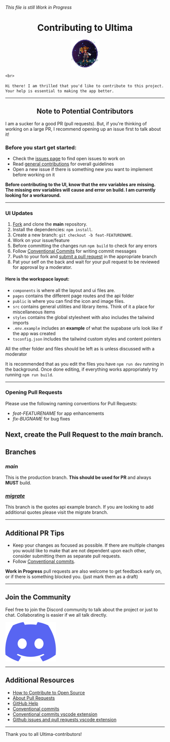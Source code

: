 [fork]: https://github.com/0hundred0/ultima/fork
[pr]: https://github.com/0hundred0/ultima/pulls

*This file is still Work in Progress*
<h1 align='center'>Contributing to Ultima</h1>

<p align="center">
	<img src="/public/images/sora-idle.gif" alt="Logo" width="90" height="90">
	
	<br>
	
	Hi there! I am thrilled that you'd like to contribute to this project. Your help is essential to making the app better.
</p>

---
<h2 align='center'>Note to Potential Contributors</h2>

I am a sucker for a good PR (pull requests). But, if you're thinking of working on a large PR, I recommend opening up an issue first to talk about it! 
<br>

### Before you start get started:
- Check the [issues page](https://github.com/0hundred0/ultima/issues) to find open issues to work on
- Read [general contributions](https://github.com/0hundred0/ultima/blob/main/CONTRIBUTING.md) for overall guidelines
- Open a new issue if there is something new you want to implement before working on it

**Before contributing to the UI, know that the env variables are missing. The missing env variables will cause and error on build. I am currently looking for a workaround.**

---

### UI Updates
1. [Fork][fork] and clone the __main__ repository.
2. Install the dependencies: `npm install`.
3. Create a new branch: `git checkout -b feat-FEATURENAME`.
4. Work on your issue/feature
5. Before committing the changes run `npm build` to check for any errors
6. Follow [Conventional Commits](https://www.conventionalcommits.org/en/v1.0.0/) for writing commit messages
7. Push to your fork and [submit a pull request][pr] in the appropriate branch
8. Pat your self on the back and wait for your pull request to be reviewed for approval by a moderator.

#### Here is the workspace layout:
- `components` is where all the layout and ui files are.
- `pages` contains the different page routes and the api folder
- `public` is where you can find the icon and image files.
- `src` contains general utilities and library items. Think of it a place for miscellaneous items
- `styles` contains the global stylesheet with also includes the tailwind imports
- `.env.example` includes an **example** of what the supabase urls look like if the app was created
- `tsconfig.json` includes the tailwind custom styles and content pointers

All the other folder and files should be left as is unless discussed with a moderator

It is recommended that as you edit the files you have `npm run dev` running in the background.
Once done editing, if everything works appropriately try running `npm run build`.

---
### Opening Pull Requests

Please use the following naming conventions for Pull Requests:
- *feat-FEATURENAME* for app enhancements
- *fix-BUGNAME* for bug fixes

Next, create the **Pull Request** to the *main* branch.
---

## Branches
### *main*
This is the production branch.
**This should be used for PR** and always **MUST** build.
### [*migrate*](https://github.com/0hundred0/ultima/tree/migrate)
This branch is the quotes api example branch. If you are looking to add additional quotes please visit the migrate branch.

---

## Additional PR Tips 

- Keep your changes as focused as possible. If there are multiple changes you would like to make that are not dependent upon each other, consider submitting them as separate pull requests.
- Follow [Conventional commits](https://www.conventionalcommits.org/en/v1.0.0/).

**Work in Progress** pull requests are also welcome to get feedback early on, or if there is something blocked you. (just mark them as a draft)

---

## Join the Community

Feel free to join the Discord community to talk about the project or just to chat. Collaborating is easier if we all talk directly.

[![Discord](/public/icons/discord-icon.svg)](https://discord.gg/mPgVbGPw)

---

## Additional Resources

- [How to Contribute to Open Source](https://opensource.guide/how-to-contribute/)
- [About Pull Requests](https://help.github.com/articles/about-pull-requests/)
- [GitHub Help](https://help.github.com)
- [Conventional commits](https://www.conventionalcommits.org/en/v1.0.0/)
- [Conventional commits vscode extension](https://marketplace.visualstudio.com/items?itemName=vivaxy.vscode-conventional-commits)
- [Github issues and pull requests vscode extension](https://marketplace.visualstudio.com/items?itemName=GitHub.vscode-pull-request-github)

---

Thank you to all Ultima-contributors!
